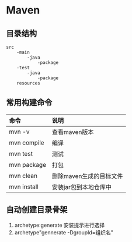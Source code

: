 # Maven

## 目录结构

```
src
	-main
		-java
			-package
	-test
		-java
			-package
	resources
```

## 常用构建命令

|命令|说明|
|:--|:--|
|mvn -v|查看maven版本|
|mvn compile|编译|
|mvn test|测试|
|mvn package|打包|
|mvn clean|删除maven生成的目标文件|
|mvn install|安装jar包到本地仓库中|

## 自动创建目录骨架

1. archetype:generate 安装提示进行选择
2. archetype"gennerate -DgroupId=组织名"
